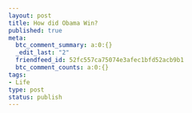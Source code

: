 ```yaml
--- 
layout: post
title: How did Obama Win?
published: true
meta: 
  btc_comment_summary: a:0:{}
  _edit_last: "2"
  friendfeed_id: 52fc557ca75074e3afec1bfd52acb9b1
  btc_comment_counts: a:0:{}
tags: 
- Life
type: post
status: publish
---
```


